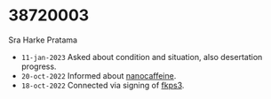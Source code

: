 # 38720003
Sra Harke Pratama

+ `11-jan-2023` Asked about condition and situation, also desertation progress.
+ `20-oct-2022` Informed about [nanocaffeine](https://github.com/shpratama/nanocaffeine).
+ `18-oct-2022` Connected via signing of [fkps3](https://osf.io/5m42h).
